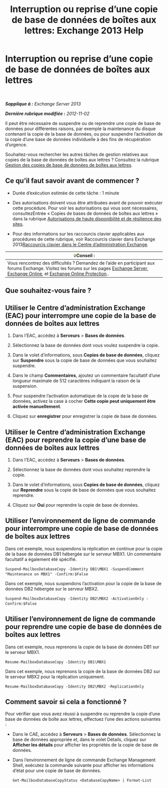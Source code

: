 ﻿---
title: 'Interruption ou reprise d’une copie de base de données de boîtes aux lettres: Exchange 2013 Help'
TOCTitle: Interruption ou reprise d’une copie de base de données de boîtes aux lettres
ms:assetid: 96aa1b82-3e15-4215-843e-3d583af9504b
ms:mtpsurl: https://technet.microsoft.com/fr-fr/library/Dd298159(v=EXCHG.150)
ms:contentKeyID: 50478768
ms.date: 05/23/2018
mtps_version: v=EXCHG.150
ms.translationtype: MT
---

# Interruption ou reprise d’une copie de base de données de boîtes aux lettres

 

_**Sapplique à :** Exchange Server 2013_

_**Dernière rubrique modifiée :** 2012-11-02_

Il peut être nécessaire de suspendre ou de reprendre une copie de base de données pour différentes raisons, par exemple la maintenance du disque contenant la copie de la base de données, ou pour suspendre l’activation de la copie d’une base de données individuelle à des fins de récupération d’urgence.

Souhaitez-vous rechercher les autres tâches de gestion relatives aux copies de la base de données de boîtes aux lettres ? Consultez la rubrique [Gestion des copies de base de données de boîtes aux lettres](managing-mailbox-database-copies-exchange-2013-help.md).

## Ce qu’il faut savoir avant de commencer ?

  - Durée d’exécution estimée de cette tâche : 1 minute

  - Des autorisations doivent vous être attribuées avant de pouvoir exécuter cette procédure. Pour voir les autorisations qui vous sont nécessaires, consultezEntrée « Copies de bases de données de boîtes aux lettres » dans la rubrique [Autorisations de haute disponibilité et de résilience des sites](high-availability-and-site-resilience-permissions-exchange-2013-help.md).

  - Pour des informations sur les raccourcis clavier applicables aux procédures de cette rubrique, voir Raccourcis clavier dans Exchange 2013[Raccourcis clavier dans le Centre d’administration Exchange](keyboard-shortcuts-in-the-exchange-admin-center-exchange-online-protection-help.md).

<table>
<thead>
<tr class="header">
<th><img src="images/Bb125224.tip(EXCHG.150).gif" title="Conseil" alt="Conseil" />Conseil :</th>
</tr>
</thead>
<tbody>
<tr class="odd">
<td>Vous rencontrez des difficultés ? Demandez de l’aide en participant aux forums Exchange. Visitez les forums sur les pages <a href="https://go.microsoft.com/fwlink/p/?linkid=60612">Exchange Server</a>, <a href="https://go.microsoft.com/fwlink/p/?linkid=267542">Exchange Online</a>, et <a href="https://go.microsoft.com/fwlink/p/?linkid=285351">Exchange Online Protection</a>..</td>
</tr>
</tbody>
</table>


## Que souhaitez-vous faire ?

## Utiliser le Centre d’administration Exchange (EAC) pour interrompre une copie de la base de données de boîtes aux lettres

1.  Dans l’EAC, accédez à **Serveurs** \> **Bases de données**.

2.  Sélectionnez la base de données dont vous voulez suspendre la copie.

3.  Dans le volet d’informations, sous **Copies de base de données**, cliquez sur **Suspendre** sous la copie de base de données que vous souhaitez suspendre.

4.  Dans le champ **Commentaires**, ajoutez un commentaire facultatif d’une longueur maximale de 512 caractères indiquant la raison de la suspension.

5.  Pour suspendre l’activation automatique de la copie de la base de données, activez la case à cocher **Cette copie peut uniquement être activée manuellement**.

6.  Cliquez sur **enregistrer** pour enregistrer la copie de base de données.

## Utiliser le Centre d’administration Exchange (EAC) pour reprendre la copie d’une base de données de boîtes aux lettres

1.  Dans l’EAC, accédez à **Serveurs** \> **Bases de données**.

2.  Sélectionnez la base de données dont vous souhaitez reprendre la copie.

3.  Dans le volet d’informations, sous **Copies de base de données**, cliquez sur **Reprendre** sous la copie de base de données que vous souhaitez reprendre.

4.  Cliquez sur **Oui** pour reprendre la copie de base de données.

## Utiliser l’environnement de ligne de commande pour interrompre une copie de base de données de boîtes aux lettres

Dans cet exemple, nous suspendons la réplication en continue pour la copie de la base de données DB1 hébergée sur le serveur MBX1. Un commentaire facultatif a également été spécifié.

    Suspend-MailboxDatabaseCopy -Identity DB1\MBX1 -SuspendComment "Maintenance on MBX1" -Confirm:$False

Dans cet exemple, nous suspendons l’activation pour la copie de la base de données DB2 hébergée sur le serveur MBX2.

    Suspend-MailboxDatabaseCopy -Identity DB2\MBX2 -ActivationOnly -Confirm:$False

## Utiliser l’environnement de ligne de commande pour reprendre une copie de base de données de boîtes aux lettres

Dans cet exemple, nous reprenons la copie de la base de données DB1 sur le serveur MBX1.

    Resume-MailboxDatabaseCopy -Identity DB1\MBX1

Dans cet exemple, nous reprenons la copie de la base de données DB2 sur le serveur MBX2 pour la réplication uniquement.

    Resume-MailboxDatabaseCopy -Identity DB2\MBX2 -ReplicationOnly

## Comment savoir si cela a fonctionné ?

Pour vérifier que vous avez réussi à suspendre ou reprendre la copie d’une base de données de boîte aux lettres, effectuez l’une des actions suivantes :

  - Dans le CAE, accédez à **Serveurs** \> **Bases de données**. Sélectionnez la base de données appropriée et, dans le volet Détails, cliquez sur **Afficher les détails** pour afficher les propriétés de la copie de base de données.

  - Dans l’environnement de ligne de commande Exchange Management Shell, exécutez la commande suivante pour afficher les informations d’état pour une copie de base de données.
    
        Get-MailboxDatabaseCopyStatus <DatabaseCopyName> | Format-List

